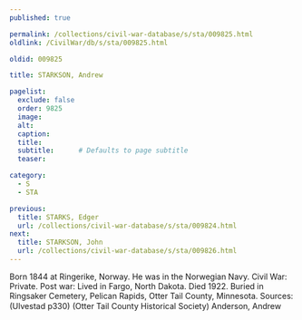 ```yaml
---
published: true

permalink: /collections/civil-war-database/s/sta/009825.html
oldlink: /CivilWar/db/s/sta/009825.html

oldid: 009825

title: STARKSON, Andrew

pagelist:
  exclude: false
  order: 9825
  image: 
  alt:
  caption:
  title:
  subtitle:      # Defaults to page subtitle
  teaser:

category: 
  - S 
  - STA

previous:
  title: STARKS, Edger
  url: /collections/civil-war-database/s/sta/009824.html  
next:
  title: STARKSON, John
  url: /collections/civil-war-database/s/sta/009826.html   
---
```

Born 1844 at Ringerike, Norway. He was in the Norwegian Navy. Civil War: Private. Post war: Lived in Fargo, North Dakota. Died 1922. Buried in Ringsaker Cemetery, Pelican Rapids, Otter Tail County, Minnesota. Sources: (Ulvestad p330) (Otter Tail County Historical Society) &#147;Anderson, Andrew&#148;